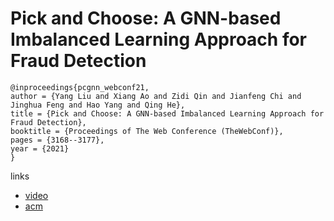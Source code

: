 # Pick and Choose: A GNN-based Imbalanced Learning Approach for Fraud Detection

```
@inproceedings{pcgnn_webconf21,
author = {Yang Liu and Xiang Ao and Zidi Qin and Jianfeng Chi and Jinghua Feng and Hao Yang and Qing He},
title = {Pick and Choose: A GNN-based Imbalanced Learning Approach for Fraud Detection},
booktitle = {Proceedings of The Web Conference (TheWebConf)},
pages = {3168--3177},
year = {2021}
}
```

links
- [video](https://www.youtube.com/watch?v=jdLszHi-3Jo)
- [acm](https://dl.acm.org/doi/10.1145/3442381.3449989)